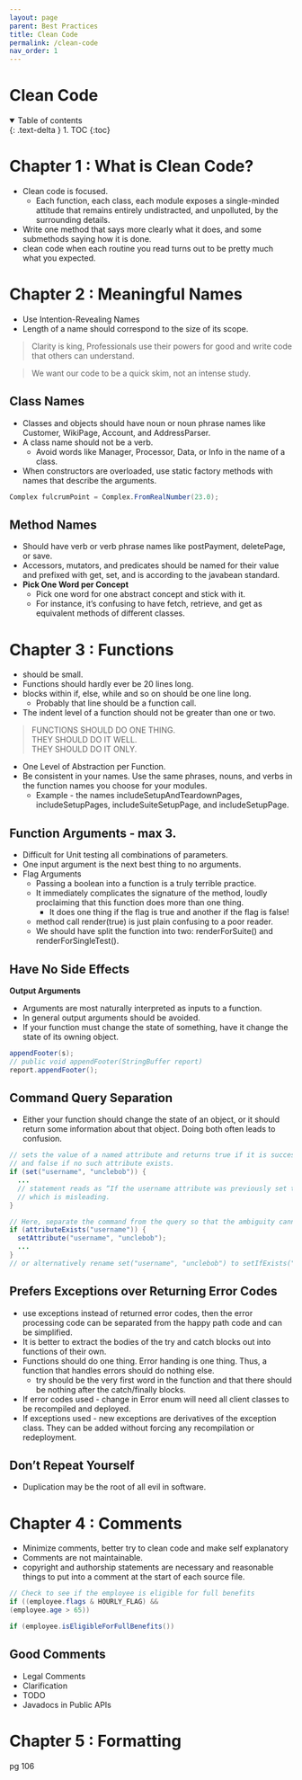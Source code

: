 ```yaml
---
layout: page
parent: Best Practices
title: Clean Code
permalink: /clean-code
nav_order: 1
---
```


# Clean Code 

<details open markdown="block">
  <summary>
    Table of contents
  </summary>
  {: .text-delta }
1. TOC
{:toc}
</details>

# Chapter 1 : What is Clean Code?

- Clean code is focused.
  - Each function, each class, each module exposes a single-minded attitude that remains entirely undistracted, and unpolluted, by the surrounding details.
- Write one method that says more clearly what it does, and some submethods saying how it is done.
- clean code when each routine you read turns out to be pretty much what you expected.

# Chapter 2 : Meaningful Names
- Use Intention-Revealing Names
- Length of a name should correspond to the size of its scope.

> Clarity is king, Professionals use their powers for good and write code that others can understand.

> We want our code to be a quick skim, not an intense study. 

## Class Names
- Classes and objects should have noun or noun phrase names like Customer, WikiPage, Account, and AddressParser.
- A class name should not be a verb.
  - Avoid words like Manager, Processor, Data, or Info in the name of a class.
- When constructors are overloaded, use static factory methods with names that describe the arguments.

```java
Complex fulcrumPoint = Complex.FromRealNumber(23.0); 
```

## Method Names
- Should have verb or verb phrase names like postPayment, deletePage, or save.
- Accessors, mutators, and predicates should be named for their value and prefixed with get, set, and is according to the javabean standard.
- **Pick One Word per Concept**
  - Pick one word for one abstract concept and stick with it.
  - For instance, it’s confusing to have fetch, retrieve, and get as equivalent methods of different classes.

# Chapter 3 : Functions
- should be small.
- Functions should hardly ever be 20 lines long.
- blocks within if, else, while and so on should be one line long.
  - Probably that line should be a function call.
- The indent level of a function should not be greater than one or two.

>FUNCTIONS SHOULD DO ONE THING.  
THEY SHOULD DO IT WELL.  
THEY SHOULD DO IT ONLY.  

- One Level of Abstraction per Function.
- Be consistent in your names. Use the same phrases, nouns, and verbs in the function names you choose for your modules.
  - Example - the names includeSetupAndTeardownPages, includeSetupPages, includeSuiteSetupPage, and includeSetupPage.

## Function Arguments - max 3.
- Difficult for Unit testing all combinations of parameters.
- One input argument is the next best thing to no arguments.
- Flag Arguments
  - Passing a boolean into a function is a truly terrible practice.
  - It immediately complicates the signature of the method, loudly proclaiming that this function does more than one thing.
    - It does one thing if the flag is true and another if the flag is false!
  - method call render(true) is just plain confusing to a poor reader.
  - We should have split the function into two: renderForSuite() and renderForSingleTest().

## Have No Side Effects
**Output Arguments**
- Arguments are most naturally interpreted as inputs to a function.
- In general output arguments should be avoided.
- If your function must change the state of something, have it change the state of its owning object.

```java
appendFooter(s);
// public void appendFooter(StringBuffer report)
report.appendFooter();
```

## Command Query Separation
- Either your function should change the state of an object, or it should return some information about that object. Doing both often leads to confusion.

```java
// sets the value of a named attribute and returns true if it is successful
// and false if no such attribute exists. 
if (set("username", "unclebob")) {
  ...
  // statement reads as “If the username attribute was previously set to unclebob”
  // which is misleading.
}

// Here, separate the command from the query so that the ambiguity cannot occur.
if (attributeExists("username")) {
  setAttribute("username", "unclebob");
  ...
}
// or alternatively rename set("username", "unclebob") to setIfExists("username", "unclebob")
```

## Prefers Exceptions over Returning Error Codes
- use exceptions instead of returned error codes, then the error processing code can be separated from the happy path code and can be simplified.
- It is better to extract the bodies of the try and catch blocks out into functions of their own.
- Functions should do one thing. Error handing is one thing. Thus, a function that handles errors should do nothing else. 
  - try should be the very first word in the function and that there should be nothing after the catch/finally blocks.
- If error codes used - change in Error enum will need all client classes to be recompiled and deployed.
- If exceptions used - new exceptions are derivatives of the exception class. They can be added without forcing any recompilation or redeployment.

## Don’t Repeat Yourself
- Duplication may be the root of all evil in software.

# Chapter 4 : Comments
- Minimize comments, better try to clean code and make self explanatory
- Comments are not maintainable.
- copyright and authorship statements are necessary and reasonable things to put into a comment at the start of each source file.

```java
// Check to see if the employee is eligible for full benefits
if ((employee.flags & HOURLY_FLAG) &&
(employee.age > 65))

if (employee.isEligibleForFullBenefits())
```

## Good Comments
- Legal Comments
- Clarification
- TODO
- Javadocs in Public APIs

# Chapter 5 : Formatting
pg 106